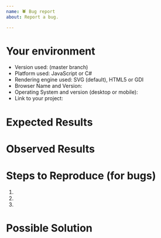 ```yaml
---
name: 🕷 Bug report
about: Report a bug.

---
```


<!--

!!! The issue templates provided here are mandatory to be used !!!
!!! Issues not filling out the provided structure and details  !!!
!!! will be closed without addressing them. It takes you 2mins !!!
!!! more for us it takes a lot of time to organize and address !!!
!!! clarify open points if you do not provide them             !!!


Additionally for bugs: 

- IMPORTANT: Do not simply delete the whole template and submit without providing the details asked for! Issues not following the template will be closed without being worked on. Please try to be precise and provide all details that help to work on the issue. 
- Please make sure that no other bug with the same topic exists already. Rather reopen a closed one than enter a new one.  
- Ensure that you are using the lastest version. 

-->

# Your environment

* Version used: (master branch)
* Platform used: JavaScript or C#
* Rendering engine used: SVG (default), HTML5 or GDI
* Browser Name and Version: 
* Operating System and version (desktop or mobile):
* Link to your project:


# Expected Results
<!-- Explain here what is your expected behavior of alphaTab. -->

# Observed Results
<!-- Explain here how alphaTab is behaving currently. -->

# Steps to Reproduce (for bugs)
<!--
Explain here the exact steps how to reproduce the problem. Try to provide a
running sample showing the issue. If you have problem with a dedicated input file, 
please provide a download link or attach it to the issue. 
-->

1. 
2. 
3.  

# Possible Solution 
<!-- If you already know a solution to the problem please provide it here. -->
